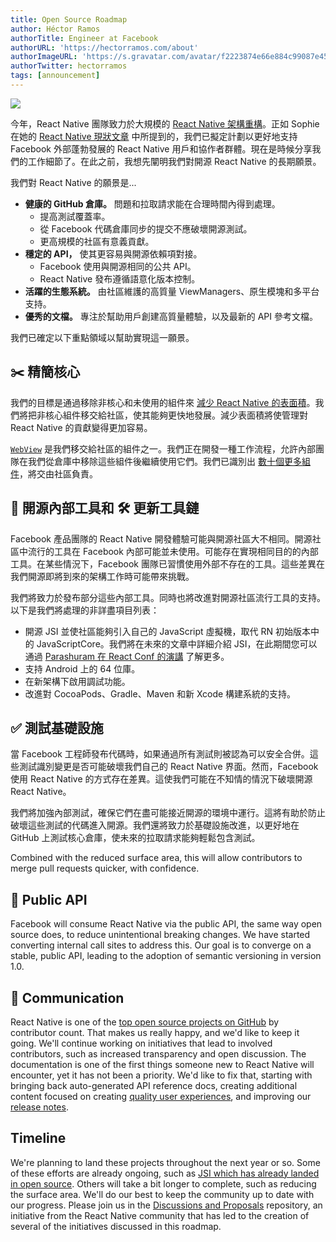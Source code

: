 ```yaml
---
title: Open Source Roadmap
author: Héctor Ramos
authorTitle: Engineer at Facebook
authorURL: 'https://hectorramos.com/about'
authorImageURL: 'https://s.gravatar.com/avatar/f2223874e66e884c99087e452501f2da?s=128'
authorTwitter: hectorramos
tags: [announcement]
---
```


![](/blog/assets/oss-roadmap-hero.jpg)

今年，React Native 團隊致力於大規模的 [React Native 架構重構](https://github.com/react-native-community/discussions-and-proposals/issues/4)。正如 Sophie 在她的 [React Native 現狀文章](/blog/2018/06/14/state-of-react-native-2018) 中所提到的，我們已擬定計劃以更好地支持 Facebook 外部蓬勃發展的 React Native 用戶和協作者群體。現在是時候分享我們的工作細節了。在此之前，我想先闡明我們對開源 React Native 的長期願景。

我們對 React Native 的願景是...

- **健康的 GitHub 倉庫。** 問題和拉取請求能在合理時間內得到處理。
  - 提高測試覆蓋率。
  - 從 Facebook 代碼倉庫同步的提交不應破壞開源測試。
  - 更高規模的社區有意義貢獻。
- **穩定的 API，** 使其更容易與開源依賴項對接。
  - Facebook 使用與開源相同的公共 API。
  - React Native 發布遵循語意化版本控制。
- **活躍的生態系統。** 由社區維護的高質量 ViewManagers、原生模塊和多平台支持。
- **優秀的文檔。** 專注於幫助用戶創建高質量體驗，以及最新的 API 參考文檔。

我們已確定以下重點領域以幫助實現這一願景。

## ✂️ 精簡核心

我們的目標是通過移除非核心和未使用的組件來 [減少 React Native 的表面積](https://github.com/react-native-community/discussions-and-proposals/issues/6)。我們將把非核心組件移交給社區，使其能夠更快地發展。減少表面積將使管理對 React Native 的貢獻變得更加容易。

[`WebView`](https://github.com/react-native-community/discussions-and-proposals/blob/master/proposals/0001-webview.md) 是我們移交給社區的組件之一。我們正在開發一種工作流程，允許內部團隊在我們從倉庫中移除這些組件後繼續使用它們。我們已識別出 [數十個更多組件](https://github.com/react-native-community/discussions-and-proposals/issues/6)，將交由社區負責。

## 🎁 開源內部工具和 🛠 更新工具鏈

Facebook 產品團隊的 React Native 開發體驗可能與開源社區大不相同。開源社區中流行的工具在 Facebook 內部可能並未使用。可能存在實現相同目的的內部工具。在某些情況下，Facebook 團隊已習慣使用外部不存在的工具。這些差異在我們開源即將到來的架構工作時可能帶來挑戰。

我們將致力於發布部分這些內部工具。同時也將改進對開源社區流行工具的支持。以下是我們將處理的非詳盡項目列表：

- 開源 JSI 並使社區能夠引入自己的 JavaScript 虛擬機，取代 RN 初始版本中的 JavaScriptCore。我們將在未來的文章中詳細介紹 JSI，在此期間您可以通過 [Parashuram 在 React Conf 的演講](https://www.youtube.com/watch?v=UcqRXTriUVI) 了解更多。
- 支持 Android 上的 64 位庫。
- 在新架構下啟用調試功能。
- 改進對 CocoaPods、Gradle、Maven 和新 Xcode 構建系統的支持。

## ✅ 測試基礎設施

當 Facebook 工程師發布代碼時，如果通過所有測試則被認為可以安全合併。這些測試識別變更是否可能破壞我們自己的 React Native 界面。然而，Facebook 使用 React Native 的方式存在差異。這使我們可能在不知情的情況下破壞開源 React Native。

我們將加強內部測試，確保它們在盡可能接近開源的環境中運行。這將有助於防止破壞這些測試的代碼進入開源。我們還將致力於基礎設施改進，以更好地在 GitHub 上測試核心倉庫，使未來的拉取請求能夠輕鬆包含測試。

Combined with the reduced surface area, this will allow contributors to merge pull requests quicker, with confidence.

## 📜 Public API

Facebook will consume React Native via the public API, the same way open source does, to reduce unintentional breaking changes. We have started converting internal call sites to address this. Our goal is to converge on a stable, public API, leading to the adoption of semantic versioning in version 1.0.

## 📣 Communication

React Native is one of the [top open source projects on GitHub](https://octoverse.github.com/#top-and-trending-projects) by contributor count. That makes us really happy, and we'd like to keep it going. We'll continue working on initiatives that lead to involved contributors, such as increased transparency and open discussion. The documentation is one of the first things someone new to React Native will encounter, yet it has not been a priority. We'd like to fix that, starting with bringing back auto-generated API reference docs, creating additional content focused on creating [quality user experiences](/docs/improvingux), and improving our [release notes](https://github.com/react-native-community/react-native-releases/issues/47).

## Timeline

We're planning to land these projects throughout the next year or so. Some of these efforts are already ongoing, such as [JSI which has already landed in open source](https://github.com/facebook/react-native/compare/e337bcafb0b017311c37f2dbc24e5a757af0a205...8427f64e06456f171f9df0316c6ca40613de7a20). Others will take a bit longer to complete, such as reducing the surface area. We'll do our best to keep the community up to date with our progress. Please join us in the [Discussions and Proposals](https://github.com/react-native-community/discussions-and-proposals) repository, an initiative from the React Native community that has led to the creation of several of the initiatives discussed in this roadmap.